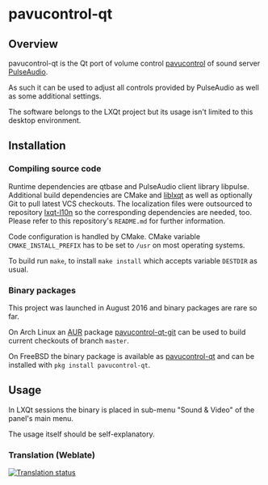 # pavucontrol-qt

## Overview

pavucontrol-qt is the Qt port of volume control [pavucontrol](https://freedesktop.org/software/pulseaudio/pavucontrol/) of sound server [PulseAudio](https://www.freedesktop.org/wiki/Software/PulseAudio/).   

As such it can be used to adjust all controls provided by PulseAudio as well as some additional settings.   

The software belongs to the LXQt project but its usage isn't limited to this desktop environment.   

## Installation

### Compiling source code

Runtime dependencies are qtbase and PulseAudio client library libpulse.   
Additional build dependencies are CMake and [liblxqt](https://github.com/lxqt/liblxqt) as well as optionally Git to pull latest VCS checkouts. The localization files were outsourced to repository [lxqt-l10n](https://github.com/lxqt/lxqt-l10n) so the corresponding dependencies are needed, too. Please refer to this repository's `README.md` for further information.

Code configuration is handled by CMake. CMake variable `CMAKE_INSTALL_PREFIX` has to be set to `/usr` on most operating systems.   

To build run `make`, to install `make install` which accepts variable `DESTDIR` as usual.   

### Binary packages

This project was launched in August 2016 and binary packages are rare so far. 

On Arch Linux an [AUR](https://aur.archlinux.org/) package [pavucontrol-qt-git](https://aur.archlinux.org/packages/pavucontrol-qt-git/) can be used to build current checkouts of branch `master`.

On FreeBSD the binary package is available as [pavucontrol-qt](https://www.freshports.org/audio/pavucontrol-qt/) and can be installed with `pkg install pavucontrol-qt`.

## Usage

In LXQt sessions the binary is placed in sub-menu "Sound & Video" of the panel's main menu.   

The usage itself should be self-explanatory.


### Translation (Weblate)

<a href="https://weblate.lxqt.org/projects/lxqt/pavucontrol-qt/">
<img src="https://weblate.lxqt.org/widgets/lxqt/-/pavucontrol-qt/multi-auto.svg" alt="Translation status" />
</a>
